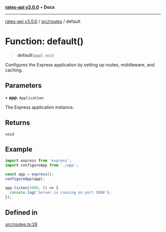 [**rates-api v3.0.0**](../../../README.md) • **Docs**

***

[rates-api v3.0.0](../../../modules.md) / [src/routes](../README.md) / default

# Function: default()

> **default**(`app`): `void`

Configures the Express application by setting up routes, middleware, and caching.

## Parameters

• **app**: `Application`

The Express application instance.

## Returns

`void`

## Example

```typescript
import express from 'express';
import configureApp from './app';

const app = express();
configureApp(app);

app.listen(3000, () => {
  console.log('Server is running on port 3000');
});
```

## Defined in

[src/routes.ts:26](https://github.com/ZelCore-io/rates-api/blob/6ee8192dea404fd0a0f6ba9b7352f3b7673523eb/src/routes.ts#L26)

